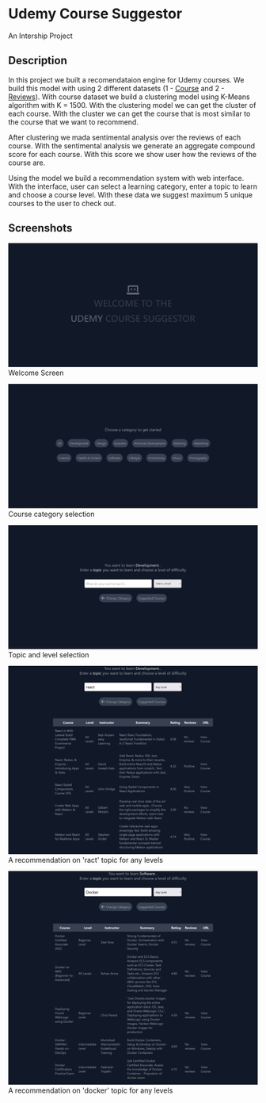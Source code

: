 # Udemy Course Suggestor

An Intership Project

## Description

In this project we built a recomendataion engine for Udemy courses. We build this model with using 2 different datasets (1 - [Course](https://www.kaggle.com/datasets/andrewmvd/udemy-courses) and 2 - [Reviews](https://www.kaggle.com/datasets/sabrisangjaya/udemy-course-review)). With course dataset we build a clustering model using K-Means algorithm with K = 1500. With the clustering model we can get the cluster of each course. With the cluster we can get the course that is most similar to the course that we want to recommend.

After clustering we mada sentimental analysis over the reviews of each course. With the sentimental analysis we generate an aggregate compound score for each course. With this score we show user how the reviews of the course are.

Using the model we build a recommendation system with web interface. With the interface, user can select a learning category, enter a topic to learn and choose a course level. With these data we suggest maximum 5 unique courses to the user to check out.

## Screenshots

![](./ss/ss1.png)
Welcome Screen

![](./ss/ss2.png)
Course category selection

![](./ss/ss3.png)
Topic and level selection

![](./ss/ss4.png)
A recommendation on 'ract' topic for any levels

![](./ss/ss5.png)
A recommendation on 'docker' topic for any levels